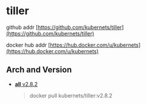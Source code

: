 # tiller

github addr [https://github.com/kubernets/tiller](https://github.com/kubernets/tiller)

docker hub addr [https://hub.docker.com/u/kubernets](https://hub.docker.com/u/kubernets)

## Arch and Version

- [**all** v2.8.2](https://hub.docker.com/r/kubernets/tiller)

    > docker pull kubernets/tiller:v2.8.2

